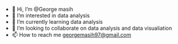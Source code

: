 - 👋 Hi, I’m @George masih
- 👀 I’m interested in data analysis
- 🌱 I’m currently learning data analysis
- 💞️ I’m looking to collaborate on data analysis and data visualiation
- 📫 How to reach me georgemasih97@gmail.com

<!---
georgemasih/georgemasih is a ✨ special ✨ repository because its `README.md` (this file) appears on your GitHub profile.
You can click the Preview link to take a look at your changes.
--->
